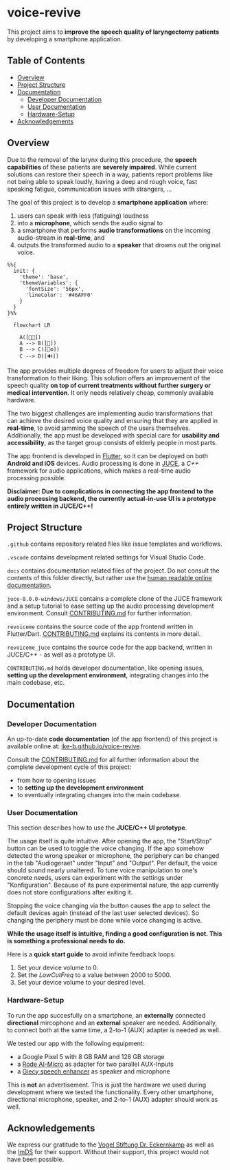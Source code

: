 # voice-revive

This project aims to **improve the speech quality of laryngectomy patients** by developing a smartphone application.

## Table of Contents

- [Overview](#overview)
- [Project Structure](#project-structure)
- [Documentation](#documentation)
  - [Developer Documentation](#developer-documentation)
  - [User Documentation](#user-documentation)
  - [Hardware-Setup](#hardware-setup)
- [Acknowledgements](#acknowledgements)

## Overview

Due to the removal of the larynx during this procedure, the **speech capabilities** of these patients are **severely impaired**.
While current solutions can restore their speech in a way, patients report problems like not being able to speak loudly, having a deep and rough voice, fast speaking fatigue, communication issues with strangers, ...

The goal of this project is to develop a **smartphone application** where:
1. users can speak with less (fatiguing) loudness
2. into a **microphone**, which sends the audio signal to
3. a smartphone that performs **audio transformations** on the incoming audio-stream in **real-time**, and
4. outputs the transformed audio to a **speaker** that drowns out the original voice.

```mermaid
%%{
  init: {
    'theme': 'base',
    'themeVariables': {
      'fontSize': '56px',
      'lineColor': '#46AFF0'
    }
  }
}%%

  flowchart LR
  
    A([👤💬])
    A --> B([🎤])
    B --> C([📱⚙️])
    C --> D([🔊])
```

The app provides multiple degrees of freedom for users to adjust their voice transformation to their liking.
This solution offers an improvement of the speech quality **on top of current treatments without further surgery or medical intervention**.
It only needs relatively cheap, commonly available hardware.

The two biggest challenges are implementing audio transformations that can achieve the desired voice quality and ensuring that they are applied in **real-time**,
to avoid jamming the speech of the users themselves.
Additionally, the app must be developed with special care for **usability and accessibility**, as the target group consists of elderly people in most parts.

The app frontend is developed in [Flutter](https://flutter.dev/), so it can be deployed on both **Android and iOS** devices.
Audio processing is done in [JUCE](https://juce.com/), a *C++* framework for audio applications, which makes a real-time audio processing possible.

**Disclaimer: Due to complications in connecting the app frontend to the audio processing backend, the currently actual-in-use UI is a prototype entirely written in JUCE/C++!**

## Project Structure

`.github` contains repository related files like issue templates and workflows.

`.vscode` contains development related settings for Visual Studio Code.

`docs` contains documentation related files of the project. Do not consult the contents of this folder directly, but rather use the [human readable online documentation](https://ike-b.github.io/voice-revive/).

`juce-8.0.0-windows/JUCE` contains a complete clone of the JUCE framework and a setup tutorial to ease setting up the audio processing development environment. Consult [CONTRIBUTING.md](CONTRIBUTING.md#juce-development-environment) for further information. 

`revoiceme` contains the source code of the app frontend written in Flutter/Dart. [CONTRIBUTING.md](CONTRIBUTING.md#project-structure) explains its contents in more detail. 

`revoiceme_juce` contains the source code for the app backend, written in JUCE/C++ - as well as a prototype UI.

`CONTRIBUTING.md` holds developer documentation, like opening issues, **setting up the development environment**, integrating changes into the main codebase, etc.

## Documentation

### Developer Documentation

An up-to-date **code documentation** (of the app frontend) of this project is available online at: [ike-b.github.io/voice-revive](https://ike-b.github.io/voice-revive/).

Consult the [CONTRIBUTING.md](CONTRIBUTING.md) for all further information about the complete development cycle of this project:

- from how to opening issues
- to **setting up the development environment**
- to eventually integrating changes into the main codebase.

### User Documentation

This section describes how to use the **JUCE/C++ UI prototype**.

The usage itself is quite intuitive.
After opening the app, the "Start/Stop" button can be used to toggle the voice changing.
If the app somehow detected the wrong speaker or microphone, the periphery can be changed in the tab "Audiogeraet" under "Input" and "Output".
Per default, the voice should sound nearly unaltered.
To tune voice manipulation to one's concrete needs, users can experiment with the settings under "Konfiguration".
Because of its pure experimental nature, the app currently does not store configurations after exiting it. 

Stopping the voice changing via the button causes the app to select the default devices again (instead of the last user selected devices).
So changing the periphery must be done while voice changing is active.

**While the usage itself is intuitive, finding a good configuration is not. This is something a professional needs to do.**

Here is a **quick start guide** to avoid infinite feedback loops:

1. Set your device volume to 0.
2. Set the *LowCutFreq* to a value between 2000 to 5000.
3. Set your device volume to your desired level.

### Hardware-Setup

To run the app succesfully on a smartphone, an **externally** connected **directional** mircophone and an **external** speaker are needed.
Additionally, to connect both at the same time, a 2-to-1 (AUX) adapter is needed as well.

We tested our app with the following equipment:

- a Google Pixel 5 with 8 GB RAM and 128 GB storage
- a [Rode AI-Micro](https://rode.com/de/interfaces-and-mixers/ai-series/ai-micro) as adapter for two parallel AUX-Inputs
- a [Giecy speech enhancer](https://www.amazon.de/dp/B07VRPY2DT/?tag=glv-21&ascsubtag=dd0c82bc-5c9a-4a14-86c2-2772675619be&th=1&linkCode=osi) as speaker and microphone

This is **not** an advertisement. This is just the hardware we used during development where we tested the functionality.
Every other smartphone, directional microphone, speaker, and 2-to-1 (AUX) adapter should work as well.

## Acknowledgements

We express our gratitude to the [Vogel Stiftung Dr. Eckernkamp](https://www.vogel-stiftung.de/) as well as the [ImDS](https://www.ukw.de/interdisziplinaere-einrichtungen/institut-fuer-medizinische-datenwissenschaften/startseite/#) for their support. Without their support, this project would not have been possible.

